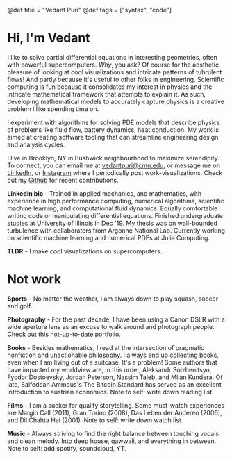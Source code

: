 @def title = "Vedant Puri"
@def tags = ["syntax", "code"]

# Hi, I'm Vedant

I like to solve partial differential equations in interesting geometries, often with powerful supercomputers. *Why*, you ask? Of course for the aesthetic pleasure of looking at cool visualizations and intricate patterns of tubrulent flows! And partly because it's useful to other folks in engineering. Scientific computing is fun because it consolidates my interest in physics and the intricate mathematical framework that attempts to explain it. As such, developing mathematical models to accurately capture physics is a creative problem I like spending time on.

I experiment with algorithms for solving PDE models that describe physics of problems like fluid flow, battery dynamics, heat conduction. My work is aimed at creating software tooling that can streamline engineering design and analysis cycles.

I live in Brooklyn, NY in Bushwick neighbourhood to maximize serendipity. To connect, you can email me at [vedantpuri@cmu.edu](mailto:vedantpuri@cmu.edu), or message me on [LinkedIn](https://www.linkedin.com/in/vpuri3/), or [Instagram](https://www.instagram.com/vponduty/) where I periodically post work-visualizations. Check out my [Github](https://github.com/vpuri3) for recent contributions.

**LinkedIn bio** - Trained in applied mechanics, and mathematics, with experience in high performance computing, numerical algorithms, scientific machine learning, and computational fluid dynamics. Equally comfortable writing code or manipulating differential equations. Finished undergraduate studies at University of Illinois in Dec '19. My thesis was on wall-bounded turbulence with collaborators from Argonne National Lab. Currently working on scientific machine learning and numerical PDEs at Julia Computing.

**TLDR** - I make cool visualizations on supercomputers.

# Not work
**Sports** - No matter the weather, I am always down to play squash, soccer and golf.

**Photography** - For the past decade, I have been using a Canon DSLR with a wide aperture lens as an excuse to walk around and photograph people.  Check out [this](https://www.flickr.com/photos/128280868@N05/) not-up-to-date portfolio.

**Books** - Besides mathematics, I read at the intersection of pragmatic nonfiction and unactionable philosophy. I always end up collecting books, even when I am living out of a suitcase. It's a problem! Some authors that have impacted my worldview are, in this order, Aleksandr Solzhenitsyn, Fyodor Dostoevsky, Jordan Peterson, Nassim Taleb, and Milan Kundera. Of late, Saifedean Ammous's The Bitcoin Standard has served as an excellent introduction to austrian economics. Note to self: write down reading list.

**Films** - I am a sucker for quality storytelling. Some must-watch experiences are Margin Call (2011), Gran Torino (2008), Das Leben der Anderen (2006), and Dil Chahta Hai (2001). Note to self: write down watch list.

**Music** - Always striving to find the right balance between touching vocals and clean melody. Into deep house, qawwali, and everything in between. Note to self: add spotify, soundcloud, YT.


